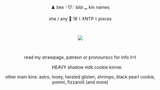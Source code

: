 <p align="center">
♟️ bex 𓆩♡𓆪  bibi ₒᵣ kin names
<p align="center">
she / any 🎲 18  ⌇  XNTP  ⌇  pisces

   ⠀⠀⠀ ⠀⠀ ⠀  ⠀⠀⠀ ⠀⠀ ⠀ ⠀⠀⠀      <p align="center">
   ![](https://komarev.com/ghpvc/?username=pur3lies&color=1750AC&style=flat&label=lies)
</p>  ⠀
<p align="center">
read my strawpage, patreon or pronounscc for info 𐂯
 <p align="center">
⠀⠀⠀ ⠀HEAVY shadow milk cookie kinnie. 
     <p align="center">
   other main kins: astro, looey, twisted glisten, shrimpo, black pearl cookie, pomni, fizzarolli (and more)
